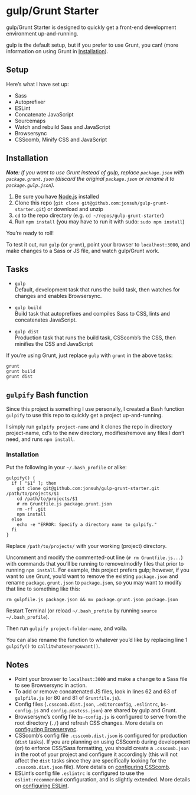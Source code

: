 # gulp/Grunt Starter

gulp/Grunt Starter is designed to quickly get a front-end development environment up-and-running.

gulp is the default setup, but if you prefer to use Grunt, you can! (more information on using Grunt in [Installation](#installation)).

## Setup

Here’s what I have set up:

- Sass
- Autoprefixer
- ESLint
- Concatenate JavaScript
- Sourcemaps
- Watch and rebuild Sass and JavaScript
- Browsersync
- CSScomb, Minify CSS and JavaScript

## Installation

*__Note__: If you want to use Grunt instead of gulp, replace `package.json` with `package.grunt.json` (discard the original `package.json` or rename it to `package.gulp.json`).*

1. Be sure you have [Node.js](https://nodejs.org) installed
2. Clone this repo (`git clone git@github.com:jonsuh/gulp-grunt-starter.git`) or download and unzip
3. `cd` to the repo directory (e.g. `cd ~/repos/gulp-grunt-starter`)
4. Run `npm install` (you may have to run it with sudo: `sudo npm install`)

You’re ready to roll!

To test it out, run `gulp` (or `grunt`), point your browser to `localhost:3000`, and make changes to a Sass or JS file, and watch gulp/Grunt work. 

## Tasks

- `gulp`  
Default, development task that runs the build task, then watches for changes and enables Browsersync.

- `gulp build`  
Build task that autoprefixes and compiles Sass to CSS, lints and concatenates JavaScript.

- `gulp dist`  
Production task that runs the build task, CSScomb’s the CSS, then minifies the CSS and JavaScript

If you’re using Grunt, just replace `gulp` with `grunt` in the above tasks:
```
grunt
grunt build
grunt dist
```

## `gulpify` Bash function

Since this project is something I use personally, I created a Bash function `gulpify` to use this repo to quickly get a project up-and-running.

I simply run `gulpify project-name` and it clones the repo in directory project-name, cd’s to the new directory, modifies/remove any files I don’t need, and runs `npm install`.

### Installation

Put the following in your `~/.bash_profile` or alike:

```
gulpify() {
  if [ "$1" ]; then
    git clone git@github.com:jonsuh/gulp-grunt-starter.git /path/to/projects/$1
    cd /path/to/projects/$1
    # rm Gruntfile.js package.grunt.json
    rm -rf .git
    npm install
  else
    echo -e "ERROR: Specify a directory name to gulpify."
  fi
}
```

Replace `/path/to/projects/` with your working (project) directory.

Uncomment and modify the commented-out line (`# rm Gruntfile.js...`) with commands that you’ll be running to remove/modify files that prior to running `npm install`. For example, this project prefers gulp; however, if you want to use Grunt, you’d want to remove the existing `package.json` and rename `package.grunt.json` to `package.json`, so you may want to modify that line to something like this:

```
rm gulpfile.js package.json && mv package.grunt.json package.json
```

Restart Terminal (or reload `~/.bash_profile` by running `source ~/.bash_profile`).

Then run `gulpify project-folder-name`, and voila.

You can also rename the function to whatever you’d like by replacing line 1 `gulpify()` to `callitwhateveryouwant()`.

## Notes

- Point your browser to `localhost:3000` and make a change to a Sass file to see Browsersync in action.
- To add or remove concatenated JS files, look in lines 62 and 63 of `gulpfile.js` (or 80 and 81 of `Gruntfile.js`).
- Config files (`.csscomb.dist.json`, `.editorconfig`, `.eslintrc`, `bs-config.js` and `config.postcss.json`) are shared by gulp and Grunt.
- Browsersync’s config file `bs-config.js` is configured to serve from the root directory (`./`) and refresh CSS changes. More details on [configuring Browsersync](https://www.browsersync.io/docs/options/).
- CSScomb’s config file `.csscomb.dist.json` is configured for production (`dist` tasks). If you are planning on using CSScomb during development (or) to enforce CSS/Sass formatting, you should create a `.csscomb.json` in the root of your project and configure it accordingly (this will not affect the `dist` tasks since they are specifically looking for the `.csscomb.dist.json` file). More details on [configuring CSScomb](https://github.com/csscomb/csscomb.js/blob/master/doc/options.md).
- ESLint’s config file `.eslintrc` is configured to use the `eslint:recommended` configuration, and is slightly extended. More details on [configuring ESLint](http://eslint.org/docs/user-guide/configuring).
